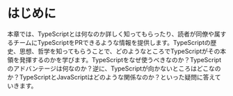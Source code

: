 # はじめに

本章では、TypeScriptとは何なのか詳しく知ってもらったり、読者が同僚や属するチームにTypeScriptをPRできるような情報を提供します。TypeScriptの歴史、思想、哲学を知ってもらうことで、どのようなところでTypeScriptがその本領を発揮するのかを学びます。TypeScriptをなぜ使うべきなのか？TypeScriptのアドバンテージは何なのか？逆に、TypeScriptが向かないところはどこなのか？TypeScriptとJavaScriptはどのような関係なのか？といった疑問に答えていきます。

